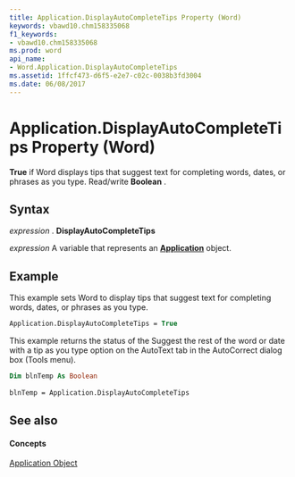 ```yaml
---
title: Application.DisplayAutoCompleteTips Property (Word)
keywords: vbawd10.chm158335068
f1_keywords:
- vbawd10.chm158335068
ms.prod: word
api_name:
- Word.Application.DisplayAutoCompleteTips
ms.assetid: 1ffcf473-d6f5-e2e7-c02c-0038b3fd3004
ms.date: 06/08/2017
---
```



# Application.DisplayAutoCompleteTips Property (Word)

 **True** if Word displays tips that suggest text for completing words, dates, or phrases as you type. Read/write **Boolean** .


## Syntax

 _expression_ . **DisplayAutoCompleteTips**

 _expression_ A variable that represents an **[Application](Word.Application.md)** object.


## Example

This example sets Word to display tips that suggest text for completing words, dates, or phrases as you type.


```vb
Application.DisplayAutoCompleteTips = True
```

This example returns the status of the Suggest the rest of the word or date with a tip as you type option on the AutoText tab in the AutoCorrect dialog box (Tools menu).




```vb
Dim blnTemp As Boolean 
 
blnTemp = Application.DisplayAutoCompleteTips
```


## See also


#### Concepts


[Application Object](Word.Application.md)

